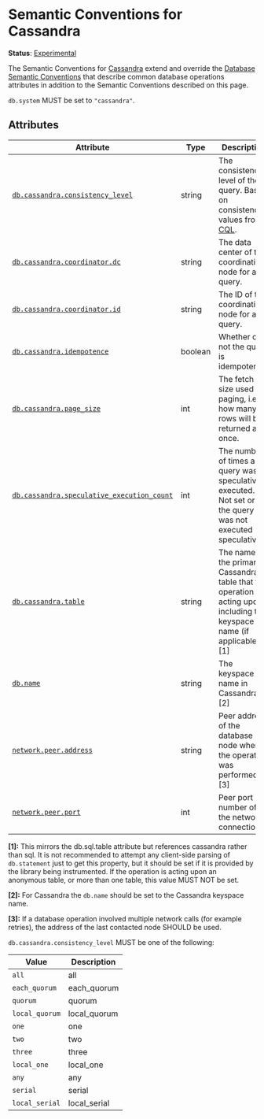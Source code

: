 <!--- Hugo front matter used to generate the website version of this page:
linkTitle: Cassandra
--->

# Semantic Conventions for Cassandra

**Status**: [Experimental][DocumentStatus]

The Semantic Conventions for [Cassandra](https://cassandra.apache.org/) extend and override the [Database Semantic Conventions](database-spans.md)
that describe common database operations attributes in addition to the Semantic Conventions
described on this page.

`db.system` MUST be set to `"cassandra"`.

## Attributes

<!-- semconv db.cassandra(full,tag=tech-specific) -->
| Attribute  | Type | Description  | Examples  | Requirement Level |
|---|---|---|---|---|
| [`db.cassandra.consistency_level`](../attributes-registry/db.md) | string | The consistency level of the query. Based on consistency values from [CQL](https://docs.datastax.com/en/cassandra-oss/3.0/cassandra/dml/dmlConfigConsistency.html). | `all` | Recommended |
| [`db.cassandra.coordinator.dc`](../attributes-registry/db.md) | string | The data center of the coordinating node for a query. | `us-west-2` | Recommended |
| [`db.cassandra.coordinator.id`](../attributes-registry/db.md) | string | The ID of the coordinating node for a query. | `be13faa2-8574-4d71-926d-27f16cf8a7af` | Recommended |
| [`db.cassandra.idempotence`](../attributes-registry/db.md) | boolean | Whether or not the query is idempotent. |  | Recommended |
| [`db.cassandra.page_size`](../attributes-registry/db.md) | int | The fetch size used for paging, i.e. how many rows will be returned at once. | `5000` | Recommended |
| [`db.cassandra.speculative_execution_count`](../attributes-registry/db.md) | int | The number of times a query was speculatively executed. Not set or `0` if the query was not executed speculatively. | `0`; `2` | Recommended |
| [`db.cassandra.table`](../attributes-registry/db.md) | string | The name of the primary Cassandra table that the operation is acting upon, including the keyspace name (if applicable). [1] | `mytable` | Recommended |
| [`db.name`](../attributes-registry/db.md) | string | The keyspace name in Cassandra. [2] | `mykeyspace` | Conditionally Required: If applicable. |
| [`network.peer.address`](../attributes-registry/network.md) | string | Peer address of the database node where the operation was performed. [3] | `10.1.2.80`; `/tmp/my.sock` | Recommended |
| [`network.peer.port`](../attributes-registry/network.md) | int | Peer port number of the network connection. | `65123` | Recommended: if and only if `network.peer.address` is set. |

**[1]:** This mirrors the db.sql.table attribute but references cassandra rather than sql. It is not recommended to attempt any client-side parsing of `db.statement` just to get this property, but it should be set if it is provided by the library being instrumented. If the operation is acting upon an anonymous table, or more than one table, this value MUST NOT be set.

**[2]:** For Cassandra the `db.name` should be set to the Cassandra keyspace name.

**[3]:** If a database operation involved multiple network calls (for example retries), the address of the last contacted node SHOULD be used.

`db.cassandra.consistency_level` MUST be one of the following:

| Value  | Description |
|---|---|
| `all` | all |
| `each_quorum` | each_quorum |
| `quorum` | quorum |
| `local_quorum` | local_quorum |
| `one` | one |
| `two` | two |
| `three` | three |
| `local_one` | local_one |
| `any` | any |
| `serial` | serial |
| `local_serial` | local_serial |
<!-- endsemconv -->

[DocumentStatus]: https://github.com/open-telemetry/opentelemetry-specification/tree/v1.26.0/specification/document-status.md
